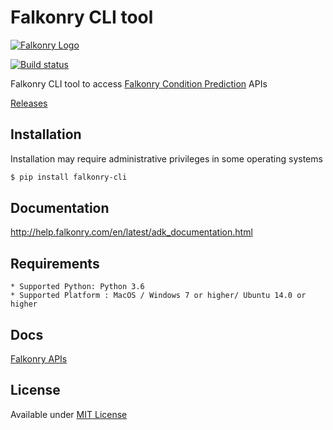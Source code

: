 # Falkonry CLI tool
[![Falkonry Logo](https://app.falkonry.ai/img/logo.png)](http://falkonry.com/)

[![Build status](https://img.shields.io/travis/Falkonry/falkonry-python-client.svg?style=flat-square)](https://travis-ci.org/Falkonry/falkonry-python-client)

Falkonry CLI tool to access [Falkonry Condition Prediction](falkonry.com) APIs

[Releases](https://github.com/Falkonry/falkonry-cli/releases)

## Installation
Installation may require administrative privileges in some operating systems

```bash
$ pip install falkonry-cli
```

## Documentation
http://help.falkonry.com/en/latest/adk_documentation.html

## Requirements
```
* Supported Python: Python 3.6
* Supported Platform : MacOS / Windows 7 or higher/ Ubuntu 14.0 or higher
```

## Docs
[Falkonry APIs](https://app.falkonry.ai/api)

## License
Available under [MIT License](LICENSE)
